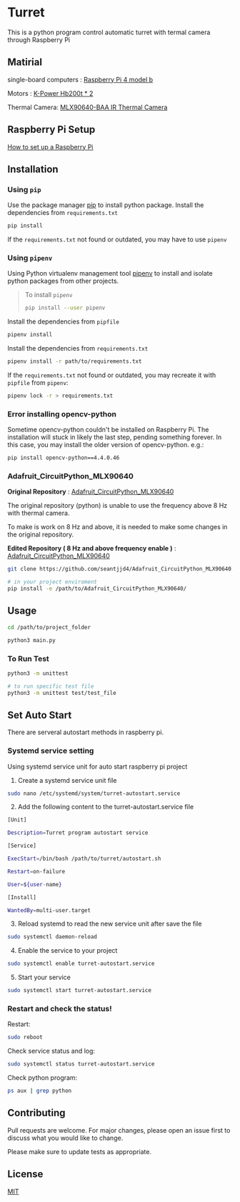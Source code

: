 Turret
=============================

This is a python program control automatic turret with termal camera through Raspberry Pi

## Matirial
single-board computers : [Raspberry Pi 4 model b](https://piepie.com.tw/product/raspberry-pi-4-model-b-4gb)

Motors : [K-Power Hb200t * 2](https://www.made-in-china.com/showroom/servo-kyra/product-detailTyEQoAuWXwhO/China-K-Power-Hb200t-12V-200kg-Torque-Steel-Gear-Digital-Industrial-Servo.html)

Thermal Camera: [MLX90640-BAA IR Thermal Camera](https://twarm.com/commerce/product_info.php?products_id=7218)

## Raspberry Pi Setup
[How to set up a Raspberry Pi](https://www.raspberrypi.com/tutorials/how-to-set-up-raspberry-pi/)


## Installation

  ### Using `pip`
  Use the package manager [pip](https://pip.pypa.io/en/stable/) to install python package.
  Install the dependencies from `requirements.txt`
  
  ```bash
  pip install
  ```
  
  If the `requirements.txt` not found or outdated, you may have to use `pipenv`

  ### Using `pipenv`
  Using Python virtualenv management tool [pipenv](https://pipenv.pypa.io/en/latest/) to install and isolate python packages from other projects.
  
  > To install `pipenv`
  > ```bash
  > pip install --user pipenv
  > ```
  
  Install the dependencies from `pipfile`
  
  ```bash
  pipenv install
  ```
  Install the dependencies from `requirements.txt`
  ```bash
  pipenv install -r path/to/requirements.txt
  ```
  
  If the `requirements.txt` not found or outdated, you may recreate it with `pipfile` from  `pipenv`:
  ```bash
  pipenv lock -r > requirements.txt
  ```
  ### Error installing opencv-python
  Sometime opencv-python couldn't be installed on Raspberry Pi. The installation will stuck in likely the last step, pending something forever.
  In this case, you may install the older version of opencv-python.
  e.g.:
  ```bash
  pip install opencv-python==4.4.0.46
  ```
  ### Adafruit_CircuitPython_MLX90640
  **Original Repository** : [Adafruit_CircuitPython_MLX90640](https://github.com/adafruit/Adafruit_CircuitPython_MLX90640.git)
  
  The original repository (python) is unable to use the frequency above 8 Hz with thermal camera.
  
  To make is work on 8 Hz and above, it is needed to make some changes in the original repository.
  
  **Edited Repository ( 8 Hz and above frequency enable )** : [Adafruit_CircuitPython_MLX90640](https://github.com/seantjjd4/Adafruit_CircuitPython_MLX90640.git)

  ```bash
  git clone https://github.com/seantjjd4/Adafruit_CircuitPython_MLX90640.git

  # in your project enviroment
  pip install -e /path/to/Adafruit_CircuitPython_MLX90640/
  
  ```

## Usage

```bash
cd /path/to/project_folder

python3 main.py
```
### To Run Test
```bash
python3 -m unittest

# to run specific test file
python3 -m unittest test/test_file
```
## Set Auto Start
There are serveral autostart methods in raspberry pi.

### Systemd service setting
Using systemd service unit for auto start raspberry pi project
1. Create a systemd service unit file
```bash
sudo nano /etc/systemd/system/turret-autostart.service
```
2. Add the following content to the turret-autostart.service file
```bash
[Unit]

Description=Turret program autostart service

[Service]

ExecStart=/bin/bash /path/to/turret/autostart.sh

Restart=on-failure

User=${user-name}

[Install]

WantedBy=multi-user.target
```
3. Reload systemd to read the new service unit after save the file
```bash
sudo systemctl daemon-reload
```
4. Enable the service to your project
```bash
sudo systemctl enable turret-autostart.service
```
5. Start your service
```bash
sudo systemctl start turret-autostart.service
```
### Restart and check the status!
Restart:
```bash
sudo reboot
```
Check service status and log:
```bash
sudo systemctl status turret-autostart.service
```
Check python program:
```bash
ps aux | grep python
```

## Contributing

Pull requests are welcome. For major changes, please open an issue first
to discuss what you would like to change.

Please make sure to update tests as appropriate.

## License

[MIT](https://choosealicense.com/licenses/mit/)
